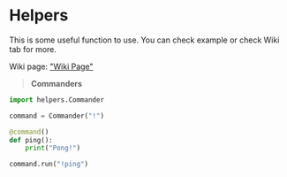 # Helpers
This is some useful function to use. You can check example or check Wiki tab for more.<br>

Wiki page: ["Wiki Page"](https://github.com/mmcheng55/Helpers/wiki)
> **Commanders**
```python
import helpers.Commander

command = Commander("!")

@command()
def ping():
    print("Pong!")

command.run("!ping")
```